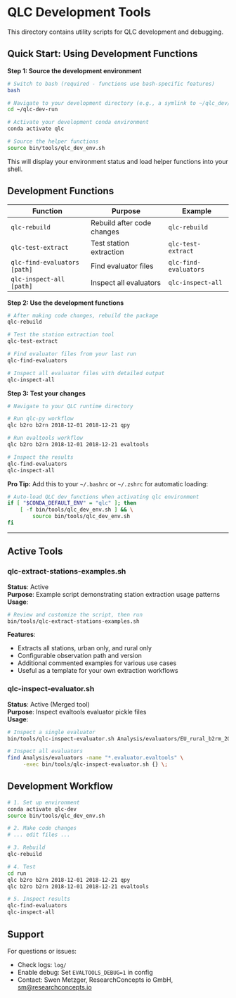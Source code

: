# QLC Development Tools

This directory contains utility scripts for QLC development and debugging.


## Quick Start: Using Development Functions

**Step 1: Source the development environment**
```bash
# Switch to bash (required - functions use bash-specific features)
bash

# Navigate to your development directory (e.g., a symlink to ~/qlc_dev/v0.4.1/dev)
cd ~/qlc-dev-run 

# Activate your development conda environment
conda activate qlc

# Source the helper functions
source bin/tools/qlc_dev_env.sh
```

This will display your environment status and load helper functions into your shell.

## Development Functions

| Function | Purpose | Example |
|----------|---------|---------|
| `qlc-rebuild` | Rebuild after code changes | `qlc-rebuild` |
| `qlc-test-extract` | Test station extraction | `qlc-test-extract` |
| `qlc-find-evaluators [path]` | Find evaluator files | `qlc-find-evaluators` |
| `qlc-inspect-all [path]` | Inspect all evaluators | `qlc-inspect-all` |


**Step 2: Use the development functions**
```bash
# After making code changes, rebuild the package
qlc-rebuild

# Test the station extraction tool
qlc-test-extract

# Find evaluator files from your last run
qlc-find-evaluators

# Inspect all evaluator files with detailed output
qlc-inspect-all
```

**Step 3: Test your changes**
```bash
# Navigate to your QLC runtime directory

# Run qlc-py workflow
qlc b2ro b2rn 2018-12-01 2018-12-21 qpy

# Run evaltools workflow
qlc b2ro b2rn 2018-12-01 2018-12-21 evaltools

# Inspect the results
qlc-find-evaluators
qlc-inspect-all
```

**Pro Tip:** Add this to your `~/.bashrc` or `~/.zshrc` for automatic loading:
```bash
# Auto-load QLC dev functions when activating qlc environment
if [ "$CONDA_DEFAULT_ENV" = "qlc" ]; then
    [ -f bin/tools/qlc_dev_env.sh ] && \
        source bin/tools/qlc_dev_env.sh
fi
```

---

## Active Tools

### qlc-extract-stations-examples.sh
**Status**: Active  
**Purpose**: Example script demonstrating station extraction usage patterns  
**Usage**:
```bash
# Review and customize the script, then run
bin/tools/qlc-extract-stations-examples.sh
```

**Features**:
- Extracts all stations, urban only, and rural only
- Configurable observation path and version
- Additional commented examples for various use cases
- Useful as a template for your own extraction workflows

### qlc-inspect-evaluator.sh
**Status**: Active (Merged tool)  
**Purpose**: Inspect evaltools evaluator pickle files  
**Usage**:
```bash
# Inspect a single evaluator
bin/tools/qlc-inspect-evaluator.sh Analysis/evaluators/EU_rural_b2rm_20181201-20181221_NH3_daily.evaluator.evaltools

# Inspect all evaluators
find Analysis/evaluators -name "*.evaluator.evaltools" \
     -exec bin/tools/qlc-inspect-evaluator.sh {} \;
```


## Development Workflow

```bash
# 1. Set up environment
conda activate qlc-dev
source bin/tools/qlc_dev_env.sh

# 2. Make code changes
# ... edit files ...

# 3. Rebuild
qlc-rebuild

# 4. Test
cd run
qlc b2ro b2rn 2018-12-01 2018-12-21 qpy
qlc b2ro b2rn 2018-12-01 2018-12-21 evaltools

# 5. Inspect results
qlc-find-evaluators
qlc-inspect-all
```

## Support

For questions or issues:
- Check logs: `log/`
- Enable debug: Set `EVALTOOLS_DEBUG=1` in config
- Contact: Swen Metzger, ResearchConcepts io GmbH, <sm@researchconcepts.io>  